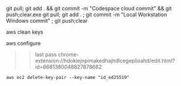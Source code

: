 
git pull; git add . && git commit -m "Codespace cloud commit" && git push;clear.exe 
git pull; git add . ; git commit -m "Local Workstation Windows commit" ; git push;clear


aws clean keys

aws configure 
>> last pass
chrome-extension://hdokiejnpimakedhajhdlcegeplioahd/edit.html?id=8681380048827878682

```
aws ec2 delete-key-pair --key-name "id_ed25519"
```